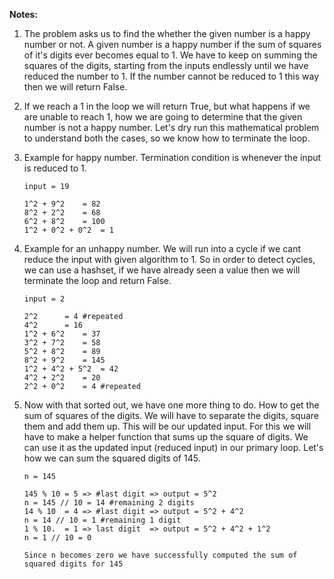 **Notes:**

1. The problem asks us to find the whether the given number is a happy number or not. A given number is a happy number if the sum of squares of it's digits ever becomes equal to 1. We have to keep on summing the squares of the digits, starting from the inputs endlessly until we have reduced the number to 1. If the number cannot be reduced to 1 this way then we will return False.
2. If we reach a 1 in the loop we will return True, but what happens if we are unable to reach 1, how we are going to determine that the given number is not a happy number. Let's dry run this mathematical problem to understand both the cases, so we know how to terminate the loop.
3. Example for happy number. Termination condition is whenever the input is reduced to 1.

   ```
   input = 19

   1^2 + 9^2 	= 82
   8^2 + 2^2 	= 68
   6^2 + 8^2	= 100
   1^2 + 0^2 + 0^2	= 1

   ```
4. Example for an unhappy number. We will run into a cycle if we cant reduce the input with given algorithm to 1. So in order to detect cycles, we can use a hashset, if we have already seen a value then we will terminate the loop and return False.

   ```
   input = 2

   2^2		= 4 #repeated
   4^2		= 16
   1^2 + 6^2	= 37
   3^2 + 7^2	= 58
   5^2 + 8^2	= 89
   8^2 + 9^2 	= 145
   1^2 + 4^2 + 5^2	= 42
   4^2 + 2^2	= 20
   2^2 + 0^2 	= 4 #repeated

   ```
5. Now with that sorted out, we have one more thing to do. How to get the sum of squares of the digits. We will have to separate the digits, square them and add them up. This will be our updated input. For this we will have to make a helper function that sums up the square of digits. We can use it as the updated input (reduced input) in our primary loop. Let's how we can sum the squared digits of 145.

   ```
   n = 145

   145 % 10 = 5 => #last digit => output = 5^2
   n = 145 // 10 = 14 #remaining 2 digits
   14 % 10  = 4 => #last digit => output = 5^2 + 4^2
   n = 14 // 10 = 1 #remaining 1 digit 
   1 % 10.  = 1 => last digit  => output = 5^2 + 4^2 + 1^2
   n = 1 // 10 = 0

   Since n becomes zero we have successfully computed the sum of squared digits for 145
   ```
